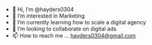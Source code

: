 - 👋 Hi, I’m @hayders0304
- 👀 I’m interested in Marketing
- 🌱 I’m currently learning how to scale a digital agency
- 💞️ I’m looking to collaborate on digital ads
- 📫 How to reach me ... hayders0304@gmail.com

<!---
hayders0304/hayders0304 is a ✨ special ✨ repository because its `README.md` (this file) appears on your GitHub profile.
You can click the Preview link to take a look at your changes.
--->
